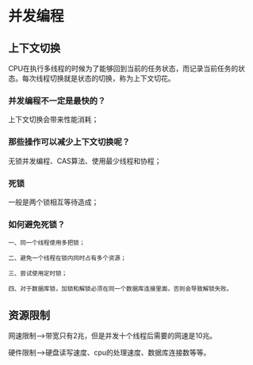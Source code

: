 # 并发编程
## **上下文切换**
CPU在执行多线程的时候为了能够回到当前的任务状态，而记录当前任务的状态。每次线程切换就是状态的切换，称为上下文切花。

### 并发编程不一定是最快的？

上下文切换会带来性能消耗；

### 那些操作可以减少上下文切换呢？
无锁并发编程、CAS算法、使用最少线程和协程；

### 死锁
一般是两个锁相互等待造成；

### 如何避免死锁？
`一、同一个线程使用多把锁；`

`二、避免一个线程在锁内同时占有多个资源；`

`三、尝试使用定时锁；`

`四、对于数据库锁，加锁和解锁必须在同一个数据库连接里面，否则会导致解锁失败。`

## **资源限制**
网速限制-->带宽只有2兆，但是并发十个线程后需要的网速是10兆。

硬件限制-->硬盘读写速度、cpu的处理速度、数据库连接数等等。


